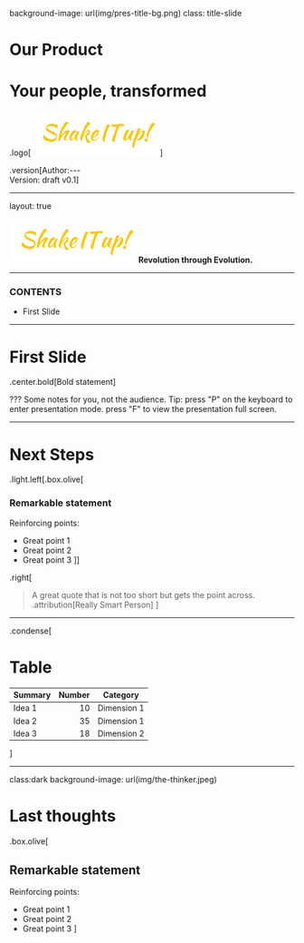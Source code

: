 background-image: url(img/pres-title-bg.png)
class: title-slide

# Our Product
# Your people, transformed

.logo[<img src="img/logo.png"/>]

.version[Author:---<br>Version: draft v0.1]

---
layout: true
<div id="footer-content"><div id="footer-bar"></div><p><img id="tagline-logo" src="img/logo.png"/><span id="tagline"><strong>Revolution through Evolution.</strong></span></p></div>

---


### CONTENTS

* First Slide

---

# First Slide

.center.bold[Bold statement]

???
Some notes for you, not the audience.
Tip: press "P" on the keyboard to enter presentation mode.
press "F" to view the presentation full screen.

---

# Next Steps

.light.left[.box.olive[
### Remarkable statement
Reinforcing points:
* Great point 1
* Great point 2
* Great point 3
]]

.right[
> A great quote that is not too short but gets the point across. <br>.attribution[Really Smart Person]
]

---

.condense[
# Table
|Summary |Number |Category |
|:----|----:|:----:|
|Idea 1 |10 | Dimension 1 |
|Idea 2 |35 | Dimension 1 |
|Idea 3 |18 | Dimension 2|
]

---

class:dark
background-image: url(img/the-thinker.jpeg)
# Last thoughts
.box.olive[
## Remarkable statement
Reinforcing points:
* Great point 1
* Great point 2
* Great point 3
]
